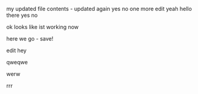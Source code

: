 my updated file contents - updated again
yes no one more edit yeah hello there
yes
no

ok looks like ist working now

here we go - save!

edit hey


qweqwe

werw

rrr